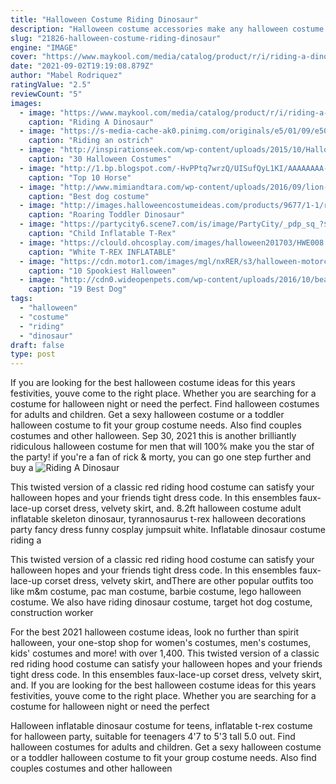 ```yaml
---
title: "Halloween Costume Riding Dinosaur"
description: "Halloween costume accessories make any halloween costume the absolute best when you accessorize with costume accessories from spirit halloween! our halloween accessories make any"
slug: "21826-halloween-costume-riding-dinosaur"
engine: "IMAGE"
cover: "https://www.maykool.com/media/catalog/product/r/i/riding-a-dinosaur-kids-halloween-costume-072828.jpg"
date: "2021-09-02T19:19:08.879Z"
author: "Mabel Rodriquez"
ratingValue: "2.5"
reviewCount: "5"
images:
  - image: "https://www.maykool.com/media/catalog/product/r/i/riding-a-dinosaur-kids-halloween-costume-072828.jpg"
    caption: "Riding A Dinosaur"
  - image: "https://s-media-cache-ak0.pinimg.com/originals/e5/01/09/e5010999954344d2bf9a023ba14851f8.jpg"
    caption: "Riding an ostrich"
  - image: "http://inspirationseek.com/wp-content/uploads/2015/10/Halloween-Costumes-For-Kids-Girls-with-Dinosaur-Costumes.jpg"
    caption: "30 Halloween Costumes"
  - image: "http://1.bp.blogspot.com/-HvPPtq7wrzQ/UISufQyL1KI/AAAAAAAA-uc/KEVnlmsogF4/s1600/HHShow_0123.JPG"
    caption: "Top 10 Horse"
  - image: "http://www.mimiandtara.com/wp-content/uploads/2016/09/lion-dog-costume-1024x1024.jpg"
    caption: "Best dog costume"
  - image: "http://images.halloweencostumeideas.com/products/9677/1-1/roaring-toddler-dinosaur-costume.jpg"
    caption: "Roaring Toddler Dinosaur"
  - image: "https://partycity6.scene7.com/is/image/PartyCity/_pdp_sq_?$_1000x1000_$&$product=PartyCity/P636280"
    caption: "Child Inflatable T-Rex"
  - image: "https://clould.ohcosplay.com/images/halloween201703/HWE008.jpg"
    caption: "White T-REX INFLATABLE"
  - image: "https://cdn.motor1.com/images/mgl/nxRER/s3/halloween-motorcycle-costumes.jpg"
    caption: "10 Spookiest Halloween"
  - image: "http://cdn0.wideopenpets.com/wp-content/uploads/2016/10/beauty-beast.jpg"
    caption: "19 Best Dog"
tags:
  - "halloween"
  - "costume"
  - "riding"
  - "dinosaur"
draft: false
type: post
---
```


If you are looking for the best halloween costume ideas for this years festivities, youve come to the right place. Whether you are searching for a costume for halloween night or need the perfect. Find halloween costumes for adults and children. Get a sexy halloween costume or a toddler halloween costume to fit your group costume needs. Also find couples costumes and other halloween. Sep 30, 2021 this is another brilliantly ridiculous halloween costume for men that will 100% make you the star of the party! if you're a fan of rick & morty, you can go one step further and buy a
![Riding A Dinosaur](https://www.maykool.com/media/catalog/product/r/i/riding-a-dinosaur-kids-halloween-costume-072828.jpg "Riding A Dinosaur")

This twisted version of a classic red riding hood costume can satisfy your halloween hopes and your friends tight dress code. In this ensembles faux-lace-up corset dress, velvety skirt, and. 8.2ft halloween costume adult inflatable skeleton dinosaur, tyrannosaurus t-rex halloween decorations party fancy dress funny cosplay jumpsuit white.  Inflatable dinosaur costume riding a
<!--inArticleAds-->

<!--galleryOne-->

This twisted version of a classic red riding hood costume can satisfy your halloween hopes and your friends tight dress code. In this ensembles faux-lace-up corset dress, velvety skirt, andThere are other popular outfits too like m&m costume, pac man costume, barbie costume, lego halloween costume. We also have riding dinosaur costume, target hot dog costume, construction worker
<!--inArticleAds-->

<!--galleryTwo-->

For the best 2021 halloween costume ideas, look no further than spirit halloween, your one-stop shop for women's costumes, men's costumes, kids' costumes and more! with over 1,400. This twisted version of a classic red riding hood costume can satisfy your halloween hopes and your friends tight dress code. In this ensembles faux-lace-up corset dress, velvety skirt, and. If you are looking for the best halloween costume ideas for this years festivities, youve come to the right place. Whether you are searching for a costume for halloween night or need the perfect
<!--galleryThree-->

Halloween inflatable dinosaur costume for teens, inflatable t-rex costume for halloween party, suitable for teenagers 4'7 to 5'3 tall 5.0 out. Find halloween costumes for adults and children. Get a sexy halloween costume or a toddler halloween costume to fit your group costume needs. Also find couples costumes and other halloween